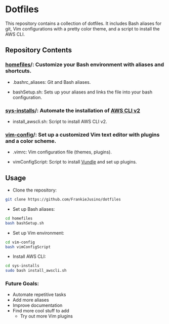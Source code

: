 # Dotfiles
This repository contains a collection of dotfiles. It includes Bash aliases for git, Vim configurations with a pretty color theme, and a script to install the AWS CLI. 

## Repository Contents
### [homefiles](https://github.com/FrankieJusino/dotfiles/tree/main/homefiles)/: Customize your Bash environment with aliases and shortcuts.

- .bashrc_aliases: Git and Bash aliases.

- bashSetup.sh: Sets up your aliases and links the file into your bash configuration.

### [sys-installs](https://github.com/FrankieJusino/dotfiles/tree/main/sys-installs)/: Automate the installation of [AWS CLI v2](https://aws.amazon.com/cli/#:~:text=The%20AWS%20CLI%20v2%20can,running%20an%20'aws'%20command.)

- install_awscli.sh: Script to install AWS CLI v2.

### [vim-config](https://github.com/FrankieJusino/dotfiles/tree/main/task1/vim-config)/: Set up a customized Vim text editor with plugins and a color scheme.

- .vimrc: Vim configuration file (themes, plugins).

- vimConfigScript: Script to install [Vundle](https://github.com/VundleVim/Vundle.vim) and set up plugins.

## Usage
- Clone the repository:
```bash
git clone https://github.com/FrankieJusino/dotfiles
```
- Set up Bash aliases:
```bash
cd homefiles
bash bashSetup.sh
```
- Set up Vim environment:
```bash
cd vim-config
bash vimConfigScript
```
- Install AWS CLI:
```bash
cd sys-installs
sudo bash install_awscli.sh
```
### Future Goals:
- Automate repetitive tasks
- Add more aliases
- Improve documentation
- Find more cool stuff to add   
  - Try out more Vim plugins


